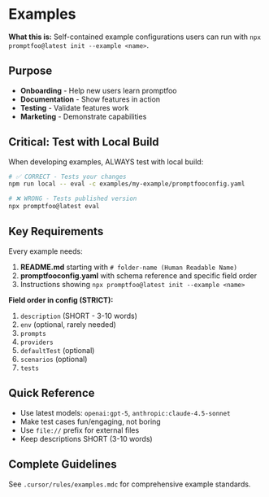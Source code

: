# Examples

**What this is:** Self-contained example configurations users can run with `npx promptfoo@latest init --example <name>`.

## Purpose

- **Onboarding** - Help new users learn promptfoo
- **Documentation** - Show features in action
- **Testing** - Validate features work
- **Marketing** - Demonstrate capabilities

## Critical: Test with Local Build

When developing examples, ALWAYS test with local build:

```bash
# ✅ CORRECT - Tests your changes
npm run local -- eval -c examples/my-example/promptfooconfig.yaml

# ❌ WRONG - Tests published version
npx promptfoo@latest eval
```

## Key Requirements

Every example needs:
1. **README.md** starting with `# folder-name (Human Readable Name)`
2. **promptfooconfig.yaml** with schema reference and specific field order
3. Instructions showing `npx promptfoo@latest init --example <name>`

**Field order in config (STRICT):**
1. `description` (SHORT - 3-10 words)
2. `env` (optional, rarely needed)
3. `prompts`
4. `providers`
5. `defaultTest` (optional)
6. `scenarios` (optional)
7. `tests`

## Quick Reference

- Use latest models: `openai:gpt-5`, `anthropic:claude-4.5-sonnet`
- Make test cases fun/engaging, not boring
- Use `file://` prefix for external files
- Keep descriptions SHORT (3-10 words)

## Complete Guidelines

See `.cursor/rules/examples.mdc` for comprehensive example standards.
